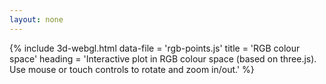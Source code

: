 ```yaml
---
layout: none 
---
```


{% include 3d-webgl.html 
	data-file = 'rgb-points.js' 
	title = 'RGB colour space'
	heading = 'Interactive plot in RGB colour space (based on three.js). Use mouse or touch controls to rotate and zoom in/out.' 
%}
